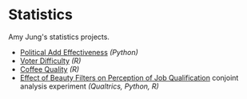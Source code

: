 # Statistics
Amy Jung's statistics projects.

- [Political Add Effectiveness](https://github.com/redcarrott/Statistics/blob/main/projects/Political_Ad_Effectiveness/W200_%20Final%20Report.pdf) *(Python)*
- [Voter Difficulty](https://github.com/redcarrott/Statistics/blob/main/projects/Voter_Difficulty/final_paper.pdf) *(R)*
- [Coffee Quality](https://github.com/redcarrott/Statistics/blob/main/projects/Coffee_Quality/Final_Report.pdf) *(R)*
- [Effect of Beauty Filters on Perception of Job Qualification](https://github.com/redcarrott/Statistics/blob/main/projects/job_qualification_experiment/Final%20Paper.pdf) conjoint analysis experiment *(Qualtrics, Python, R)*
